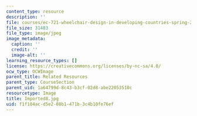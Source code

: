 ```yaml
---
content_type: resource
description: ''
file: courses/ec-721-wheelchair-design-in-developing-countries-spring-2009/f1f184acd5e208b1471b3c4b10fe76ef_Imported8.jpg
file_size: 31403
file_type: image/jpeg
image_metadata:
  caption: ''
  credit: ''
  image-alt: ''
learning_resource_types: []
license: https://creativecommons.org/licenses/by-nc-sa/4.0/
ocw_type: OCWImage
parent_title: Related Resources
parent_type: CourseSection
parent_uid: 1a64799d-8c43-b3cf-02d8-abe22053510c
resourcetype: Image
title: Imported8.jpg
uid: f1f184ac-d5e2-08b1-471b-3c4b10fe76ef
---
```

